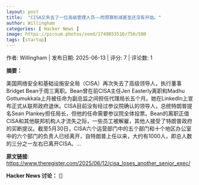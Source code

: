```yaml
---
layout: post
title:  "CISA又失去了一位高级管理人员——而预算削减甚至还没有开始。"
author: Willingham
categories: [ Hacker News ]
image: https://picsum.photos/seed/1749853516/750/500
tags: [startup]
---
```


作者: Willingham | 发布日期: 2025-06-13 | 评分: 7 | 评论数: 1

**摘要：**

美国网络安全和基础设施安全局（CISA）再次失去了高级领导人，执行董事Bridget Bean于周三离职。Bean曾在前CISA主任Jen Easterly离职和Madhu Gottumukkala上月被任命为副总监之间担任代理局长五个月。她在LinkedIn上宣布正式从联邦政府退休。CISA目前没有经过参议院确认的领导人，总统特朗普提名Sean Plankey担任局长，但他的任命需要参议院全体投票。Bean的离职正值CISA和其他联邦机构人才流失之际，一些员工被解雇，其他人接受了特朗普政府的买断提议。截至5月30日，CISA六个运营部门中的五个部门和十个地区办公室中的六个部门的负责人已经离开，自特朗普上任以来，大约有1000人，即总人数的三分之一左右已离开CISA。...

**原文链接**: https://www.theregister.com/2025/06/12/cisa_loses_another_senior_exec/

**Hacker News 讨论：**
[]

